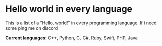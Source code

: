 # Hello world in every language
This is a list of a "Hello,  world!" in every programming language. If i need some ping me on discord

**Current languages:** C++, Python, C, C#, Ruby, Swift, PHP, Java
